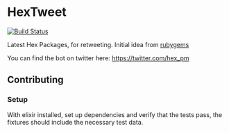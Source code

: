 # HexTweet
[![Build Status](https://travis-ci.org/enilsen16/hex-tweet.svg?branch=master)](https://travis-ci.org/enilsen16/hex-tweet)

Latest Hex Packages, for retweeting.
Initial idea from [rubygems](https://twitter.com/rubygems)

You can find the bot on twitter here: https://twitter.com/hex_pm

## Contributing
### Setup

With elixir installed, set up dependencies and verify that the tests pass, the fixtures should include the necessary test data.
